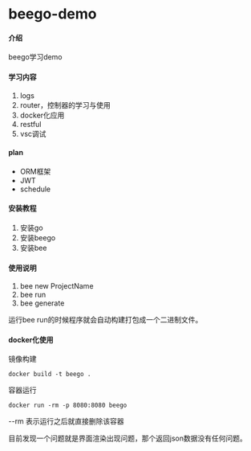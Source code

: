 # beego-demo

#### 介绍
beego学习demo

#### 学习内容
1. logs
2. router，控制器的学习与使用
3. docker化应用
4. restful
5. vsc调试

#### plan
* ORM框架
* JWT
* schedule

#### 安装教程

1.  安装go
2.  安装beego
3.  安装bee

#### 使用说明

1.  bee new ProjectName
2.  bee run 
3.  bee generate

运行bee run的时候程序就会自动构建打包成一个二进制文件。

#### docker化使用

镜像构建
```
docker build -t beego .
```
容器运行
```
docker run -rm -p 8080:8080 beego
```
--rm 表示运行之后就直接删除该容器

目前发现一个问题就是界面渲染出现问题，那个返回json数据没有任何问题。

